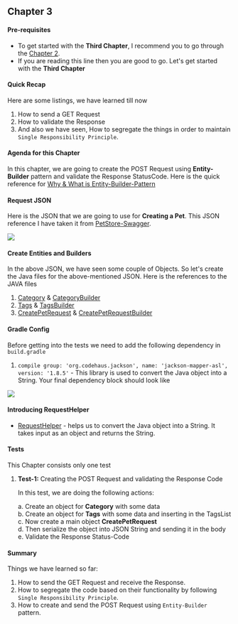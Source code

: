 ## Chapter 3

#### **Pre-requisites**
* To get started with the <b>Third Chapter</b>, I recommend you to go through the [Chapter 2](https://github.com/vinaykumarvvs/api-automation-tutorial/tree/master/src/test/java/Chapters/Chapter02/Chapter02.md).
* If you are reading this line then you are good to go. Let's get started with the <b>Third Chapter</b>

#### **Quick Recap**
Here are some listings, we have learned till now
1. How to send a GET Request
2. How to validate the Response
3. And also we have seen, How to segregate the things in order to maintain `Single Responsibility Principle`.

#### **Agenda for this Chapter**
In this chapter, we are going to create the POST Request using <b>Entity-Builder</b> pattern and validate the
Response StatusCode. Here is the quick reference for [Why & What is Entity-Builder-Pattern](https://dzone.com/articles/the-builder-pattern-for-test-classes)

#### **Request JSON**
Here is the JSON that we are going to use for <b>Creating a Pet</b>.
This JSON reference I have taken it from [PetStore-Swagger](http://petstore.swagger.io/).

![](https://imgur.com/FPIphmp.png)

#### **Create Entities and Builders**
In the above JSON, we have seen some couple of Objects. So let's create the
Java files for the above-mentioned JSON. Here is the references to the JAVA files
1. [Category](https://github.com/vinaykumarvvs/api-automation-tutorial/tree/master/src/test/java/entities/requests/Category.java) & [CategoryBuilder](https://github.com/vinaykumarvvs/api-automation-tutorial/tree/master/src/test/java/builders/CategoryBuilder.java)
2. [Tags](https://github.com/vinaykumarvvs/api-automation-tutorial/tree/master/src/test/java/entities/requests/Tags.java) & [TagsBuilder](https://github.com/vinaykumarvvs/api-automation-tutorial/tree/master/src/test/java/builders/TagsBuilder.java)
3. [CreatePetRequest](https://github.com/vinaykumarvvs/api-automation-tutorial/tree/master/src/test/java/entities/requests/CreatePetRequest.java) & [CreatePetRequestBuilder](https://github.com/vinaykumarvvs/api-automation-tutorial/tree/master/src/test/java/builders/CreatePetRequestBuilder.java)

#### **Gradle Config**
Before getting into the tests we need to add the following dependency in `build.gradle`
1. `compile group: 'org.codehaus.jackson', name: 'jackson-mapper-asl', version: '1.8.5'` - This library is used to convert the Java
   object into a String. Your final dependency block should look like

![](https://i.imgur.com/5TxF64T.png)

#### **Introducing RequestHelper**
* [RequestHelper](https://github.com/vinaykumarvvs/api-automation-tutorial/tree/master/src/test/java/utils/RequestHelper.java) - helps us to convert the Java object into a String.
  It takes input as an object and returns the String.

#### **Tests**
This Chapter consists only one test
1. **Test-1:** Creating the POST Request and validating the Response Code

   In this test, we are doing the following actions:<br/>

   a. Create an object for <b>Category</b> with some data <br/>
   b. Create an object for <b>Tags</b> with some data and inserting in the TagsList<br/>
   c. Now create a main object <b>CreatePetRequest</b><br/>
   d. Then serialize the object into JSON String and sending it in the body<br/>
   e. Validate the Response Status-Code<br/>

#### **Summary**
Things we have learned so far:
1. How to send the GET Request and receive the Response.
2. How to segregate the code based on their functionality by following `Single Responsibility Principle`.
3. How to create and send the POST Request using `Entity-Builder` pattern.